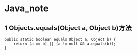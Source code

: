 # Java_note

## 1  Objects.equals(Object a, Object b)方法
    public static boolean equals(Object a, Object b) {
        return (a == b) || (a != null && a.equals(b));
    }
